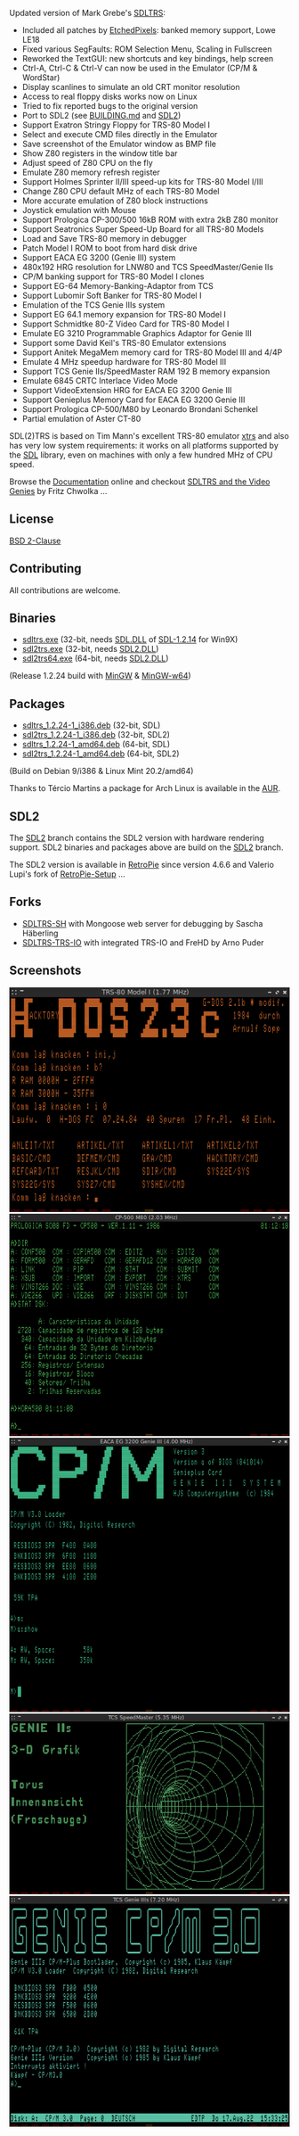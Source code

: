 Updated version of Mark Grebe's [SDLTRS]:

  * Included all patches by [EtchedPixels]: banked memory support, Lowe LE18
  * Fixed various SegFaults: ROM Selection Menu, Scaling in Fullscreen
  * Reworked the TextGUI: new shortcuts and key bindings, help screen
  * Ctrl-A, Ctrl-C & Ctrl-V can now be used in the Emulator (CP/M & WordStar)
  * Display scanlines to simulate an old CRT monitor resolution
  * Access to real floppy disks works now on Linux
  * Tried to fix reported bugs to the original version
  * Port to SDL2 (see [BUILDING.md] and [SDL2])
  * Support Exatron Stringy Floppy for TRS-80 Model I
  * Select and execute CMD files directly in the Emulator
  * Save screenshot of the Emulator window as BMP file
  * Show Z80 registers in the window title bar
  * Adjust speed of Z80 CPU on the fly
  * Emulate Z80 memory refresh register
  * Support Holmes Sprinter II/III speed-up kits for TRS-80 Model I/III
  * Change Z80 CPU default MHz of each TRS-80 Model
  * More accurate emulation of Z80 block instructions
  * Joystick emulation with Mouse
  * Support Prologica CP-300/500 16kB ROM with extra 2kB Z80 monitor
  * Support Seatronics Super Speed-Up Board for all TRS-80 Models
  * Load and Save TRS-80 memory in debugger
  * Patch Model I ROM to boot from hard disk drive
  * Support EACA EG 3200 (Genie III) system
  * 480x192 HRG resolution for LNW80 and TCS SpeedMaster/Genie IIs
  * CP/M banking support for TRS-80 Model I clones
  * Support EG-64 Memory-Banking-Adaptor from TCS
  * Support Lubomir Soft Banker for TRS-80 Model I
  * Emulation of the TCS Genie IIIs system
  * Support EG 64.1 memory expansion for TRS-80 Model I
  * Support Schmidtke 80-Z Video Card for TRS-80 Model I
  * Emulate EG 3210 Programmable Graphics Adaptor for Genie III
  * Support some David Keil's TRS-80 Emulator extensions
  * Support Anitek MegaMem memory card for TRS-80 Model III and 4/4P
  * Emulate 4 MHz speedup hardware for TRS-80 Model III
  * Support TCS Genie IIs/SpeedMaster RAM 192 B memory expansion
  * Emulate 6845 CRTC Interlace Video Mode
  * Support VideoExtension HRG for EACA EG 3200 Genie III
  * Support Genieplus Memory Card for EACA EG 3200 Genie III
  * Support Prologica CP-500/M80 by Leonardo Brondani Schenkel
  * Partial emulation of Aster CT-80

SDL(2)TRS is based on Tim Mann's excellent TRS-80 emulator [xtrs] and also
has very low system requirements: it works on all platforms supported by the
[SDL] library, even on machines with only a few hundred MHz of CPU speed.

Browse the [Documentation] online and checkout [SDLTRS and the Video Genies]
by Fritz Chwolka ...

## License

  [BSD 2-Clause](LICENSE)

## Contributing
All contributions are welcome.

## Binaries

  * [sdltrs.exe]     (32-bit, needs [SDL.DLL] of [SDL-1.2.14] for Win9X)
  * [sdl2trs.exe]    (32-bit, needs [SDL2.DLL])
  * [sdl2trs64.exe]  (64-bit, needs [SDL2.DLL])

(Release 1.2.24 build with [MinGW] & [MinGW-w64])

## Packages

  * [sdltrs_1.2.24-1_i386.deb]    (32-bit, SDL)
  * [sdl2trs_1.2.24-1_i386.deb]   (32-bit, SDL2)
  * [sdltrs_1.2.24-1_amd64.deb]   (64-bit, SDL)
  * [sdl2trs_1.2.24-1_amd64.deb]  (64-bit, SDL2)

(Build on Debian 9/i386 & Linux Mint 20.2/amd64)

Thanks to Tércio Martins a package for Arch Linux is available in the [AUR].

## SDL2

The [SDL2] branch contains the SDL2 version with hardware rendering support.
SDL2 binaries and packages above are build on the [SDL2] branch.

The SDL2 version is available in [RetroPie] since version 4.6.6 and Valerio
Lupi's fork of [RetroPie-Setup] ...

## Forks

  * [SDLTRS-SH] with Mongoose web server for debugging by Sascha Häberling
  * [SDLTRS-TRS-IO] with integrated TRS-IO and FreHD by Arno Puder

## Screenshots

![screenshot](screenshots/sdltrs01.png)
![screenshot](screenshots/sdltrs02.png)
![screenshot](screenshots/sdltrs03.png)
![screenshot](screenshots/sdltrs04.png)
![screenshot](screenshots/sdltrs05.png)

[AUR]: https://aur.archlinux.org/packages/sdltrs
[BUILDING.md]: BUILDING.md
[Documentation]: https://jengun.gitlab.io/sdltrs
[EtchedPixels]: https://www.github.com/EtchedPixels/xtrs
[MinGW]: https://osdn.net/projects/mingw/
[MinGW-w64]: http://mingw-w64.org
[RetroPie]: https://github.com/RetroPie
[RetroPie-Setup]: https://github.com/valerino/RetroPie-Setup
[SDL]: https://www.libsdl.org
[SDL2]: https://gitlab.com/jengun/sdltrs/-/tree/sdl2
[SDL.DLL]: https://www.libsdl.org/download-1.2.php
[SDL2.DLL]: https://github.com/libsdl-org/SDL/releases/latest
[SDL-1.2.14]: https://www.libsdl.org/release/SDL-1.2.14-win32.zip
[SDLTRS]: http://sdltrs.sourceforge.net
[SDLTRS and the Video Genies]: http://www.myoldc.info/eaca_tcs_computer/sdltrs_and_the_videogenies.html
[SDLTRS-SH]: https://github.com/shaeberling/sdltrs
[SDLTRS-TRS-IO]: https://github.com/apuder/sdltrs-trs-io
[sdltrs.exe]: bin/sdltrs.exe
[sdl2trs.exe]: bin/sdl2trs.exe
[sdl2trs64.exe]: bin/sdl2trs64.exe
[sdltrs_1.2.24-1_i386.deb]: bin/sdltrs_1.2.24-1_i386.deb
[sdl2trs_1.2.24-1_i386.deb]: bin/sdl2trs_1.2.24-1_i386.deb
[sdltrs_1.2.24-1_amd64.deb]: bin/sdltrs_1.2.24-1_amd64.deb
[sdl2trs_1.2.24-1_amd64.deb]: bin/sdl2trs_1.2.24-1_amd64.deb
[xtrs]: https://www.tim-mann.org/xtrs.html
